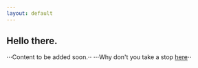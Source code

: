 ```yaml
---
layout: default
---
```


## Hello there.
⋅⋅⋅Content to be added soon.⋅⋅
⋅⋅⋅Why don't you take a stop [here](https://discord.gg/6ZeTfUe)⋅⋅